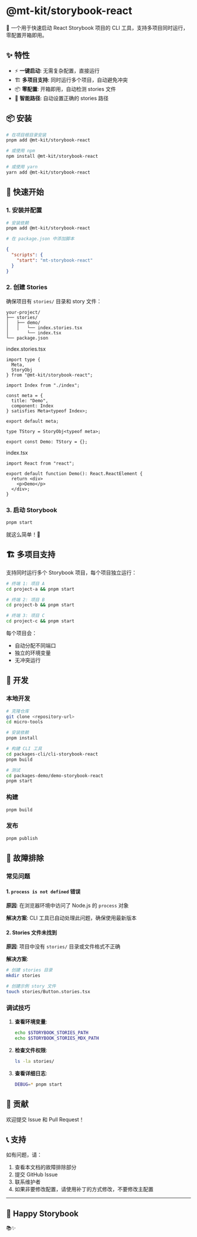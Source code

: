 # @mt-kit/storybook-react

🚀 一个用于快速启动 React Storybook 项目的 CLI 工具，支持多项目同时运行，零配置开箱即用。

## ✨ 特性

- ⚡ **一键启动**: 无需复杂配置，直接运行
- 🏗️ **多项目支持**: 同时运行多个项目，自动避免冲突
- 📦 **零配置**: 开箱即用，自动检测 stories 文件
- 🎯 **智能路径**: 自动设置正确的 stories 路径

## 📦 安装

```bash
# 在项目根目录安装
pnpm add @mt-kit/storybook-react

# 或使用 npm
npm install @mt-kit/storybook-react

# 或使用 yarn
yarn add @mt-kit/storybook-react
```

## 🚀 快速开始

### 1. 安装并配置

```bash
# 安装依赖
pnpm add @mt-kit/storybook-react

# 在 package.json 中添加脚本
```

```json
{
  "scripts": {
    "start": "mt-storybook-react"
  }
}
```

### 2. 创建 Stories

确保项目有 `stories/` 目录和 story 文件：

```text
your-project/
├── stories/
│   ├── demo/
│   │   └── index.stories.tsx
│       └── index.tsx
└── package.json
```

index.stories.tsx

```tsx
import type {
  Meta,
  StoryObj
} from "@mt-kit/storybook-react";

import Index from "./index";

const meta = {
  title: "Demo",
  component: Index
} satisfies Meta<typeof Index>;

export default meta;

type TStory = StoryObj<typeof meta>;

export const Demo: TStory = {};
```

index.tsx

```tsx
import React from "react";

export default function Demo(): React.ReactElement {
  return <div>
    <p>Demo</p>
  </div>;
}
```

### 3. 启动 Storybook

```bash
pnpm start
```

就这么简单！🎉

## 🏗️ 多项目支持

支持同时运行多个 Storybook 项目，每个项目独立运行：

```bash
# 终端 1: 项目 A
cd project-a && pnpm start

# 终端 2: 项目 B  
cd project-b && pnpm start

# 终端 3: 项目 C
cd project-c && pnpm start
```

每个项目会：

- 自动分配不同端口
- 独立的环境变量
- 无冲突运行

## 🔧 开发

### 本地开发

```bash
# 克隆仓库
git clone <repository-url>
cd micro-tools

# 安装依赖
pnpm install

# 构建 CLI 工具
cd packages-cli/cli-storybook-react
pnpm build

# 测试
cd packages-demo/demo-storybook-react
pnpm start
```

### 构建

```bash
pnpm build
```

### 发布

```bash
pnpm publish
```

## 🐛 故障排除

### 常见问题

#### 1. `process is not defined` 错误

**原因**: 在浏览器环境中访问了 Node.js 的 `process` 对象

**解决方案**: CLI 工具已自动处理此问题，确保使用最新版本

#### 2. Stories 文件未找到

**原因**: 项目中没有 `stories/` 目录或文件格式不正确

**解决方案**:

```bash
# 创建 stories 目录
mkdir stories

# 创建示例 story 文件
touch stories/Button.stories.tsx
```

### 调试技巧

1. **查看环境变量**:

   ```bash
   echo $STORYBOOK_STORIES_PATH
   echo $STORYBOOK_STORIES_MDX_PATH
   ```

2. **检查文件权限**:

   ```bash
   ls -la stories/
   ```

3. **查看详细日志**:

   ```bash
   DEBUG=* pnpm start
   ```

## 🤝 贡献

欢迎提交 Issue 和 Pull Request！

## 📞 支持

如有问题，请：

1. 查看本文档的故障排除部分
2. 提交 GitHub Issue
3. 联系维护者
4. 如果非要修改配置，请使用补丁的方式修改，不要修改主配置

---

## 🎉 Happy Storybook

📚✨

